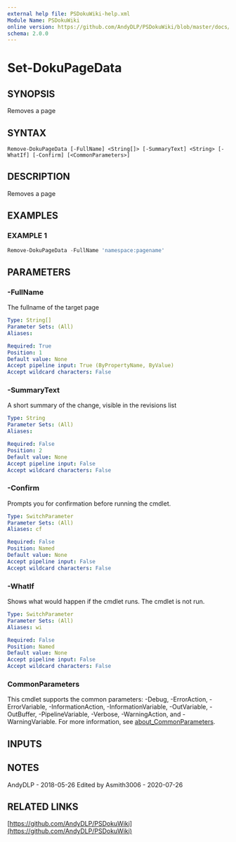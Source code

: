```yaml
---
external help file: PSDokuWiki-help.xml
Module Name: PSDokuWiki
online version: https://github.com/AndyDLP/PSDokuWiki/blob/master/docs/Set-DokuPageData.md
schema: 2.0.0
---
```


# Set-DokuPageData

## SYNOPSIS
Removes a page

## SYNTAX

```
Remove-DokuPageData [-FullName] <String[]> [-SummaryText] <String> [-WhatIf] [-Confirm] [<CommonParameters>]
```

## DESCRIPTION
Removes a page

## EXAMPLES

### EXAMPLE 1
```powershell
Remove-DokuPageData -FullName 'namespace:pagename'
```


## PARAMETERS

### -FullName
The fullname of the target page

```yaml
Type: String[]
Parameter Sets: (All)
Aliases:

Required: True
Position: 1
Default value: None
Accept pipeline input: True (ByPropertyName, ByValue)
Accept wildcard characters: False
```


### -SummaryText
A short summary of the change, visible in the revisions list

```yaml
Type: String
Parameter Sets: (All)
Aliases:

Required: False
Position: 2
Default value: None
Accept pipeline input: False
Accept wildcard characters: False
```

### -Confirm
Prompts you for confirmation before running the cmdlet.

```yaml
Type: SwitchParameter
Parameter Sets: (All)
Aliases: cf

Required: False
Position: Named
Default value: None
Accept pipeline input: False
Accept wildcard characters: False
```

### -WhatIf
Shows what would happen if the cmdlet runs.
The cmdlet is not run.

```yaml
Type: SwitchParameter
Parameter Sets: (All)
Aliases: wi

Required: False
Position: Named
Default value: None
Accept pipeline input: False
Accept wildcard characters: False
```

### CommonParameters

This cmdlet supports the common parameters: -Debug, -ErrorAction, -ErrorVariable, -InformationAction, -InformationVariable, -OutVariable, -OutBuffer, -PipelineVariable, -Verbose, -WarningAction, and -WarningVariable. For more information, see [about_CommonParameters](http://go.microsoft.com/fwlink/?LinkID=113216).

## INPUTS


## NOTES
AndyDLP - 2018-05-26
Edited by Asmith3006 - 2020-07-26

## RELATED LINKS

[https://github.com/AndyDLP/PSDokuWiki](https://github.com/AndyDLP/PSDokuWiki)

